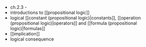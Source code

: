 - ch.2.3 - 
- introductions to [[propositional logic]]
- logical [[constant (propositional logic)|constants]], [[operation (propositional logic)|operators]] and [[formula (propositional logic)|formulas]]
- [[implication]]
- logical consequence
